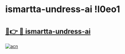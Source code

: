 # ismartta-undress-ai !l0eo1

# <h2><a href="https://ki2nu6.esa.edu.pl?title=ismartta-undress-ai&ref=l0eo1">🔗👉 🔴 ismartta-undress-ai</a></h2>

[![acn](https://github.com/user-attachments/assets/0f9c940e-d8b0-45ae-aac7-cd30a18b3e1c)](https://ki2nu6.esa.edu.pl?title=ismartta-undress-ai&ref=l0eo1)

